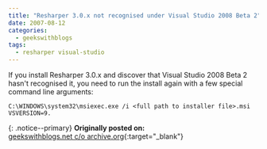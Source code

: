 ```yaml
---
title: "Resharper 3.0.x not recognised under Visual Studio 2008 Beta 2"
date: 2007-08-12
categories:
  - geekswithblogs
tags:
  - resharper visual-studio
---
```


If you install Resharper 3.0.x and discover that Visual Studio 2008 Beta 2 hasn't recognised it, you need to run the install again with a few special command line arguments:

`C:\WINDOWS\system32\msiexec.exe /i <full path to installer file>.msi VSVERSION=9.`

{: .notice--primary}
<strong>Originally posted on:</strong>  
[geekswithblogs.net c/o archive.org](https://web.archive.org/web/20200804040303/http://geekswithblogs.net/rwillgoss/archive/2007/08/12/114600.aspx){:target="_blank"}
